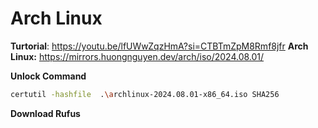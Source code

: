 # Arch Linux
**Turtorial**: https://youtu.be/lfUWwZqzHmA?si=CTBTmZpM8Rmf8jfr
**Arch Linux:** https://mirrors.huongnguyen.dev/arch/iso/2024.08.01/

**Unlock Command**
```sh
certutil -hashfile  .\archlinux-2024.08.01-x86_64.iso SHA256
```

**Download Rufus**

